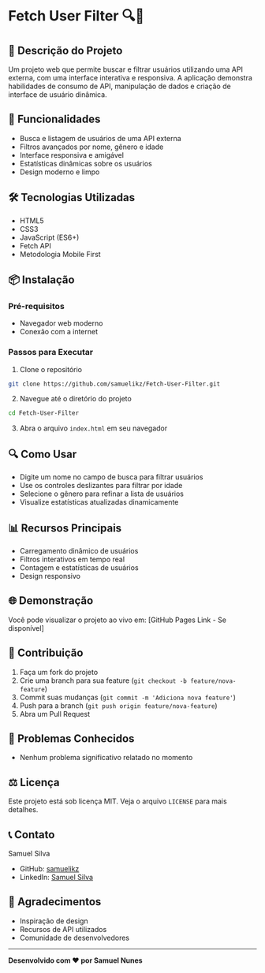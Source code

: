 # Fetch User Filter 🔍👥

## 📝 Descrição do Projeto

Um projeto web que permite buscar e filtrar usuários utilizando uma API externa, com uma interface interativa e responsiva. A aplicação demonstra habilidades de consumo de API, manipulação de dados e criação de interface de usuário dinâmica.

## 🚀 Funcionalidades

- Busca e listagem de usuários de uma API externa
- Filtros avançados por nome, gênero e idade
- Interface responsiva e amigável
- Estatísticas dinâmicas sobre os usuários
- Design moderno e limpo

## 🛠️ Tecnologias Utilizadas

- HTML5
- CSS3
- JavaScript (ES6+)
- Fetch API
- Metodologia Mobile First

## 📦 Instalação

### Pré-requisitos
- Navegador web moderno
- Conexão com a internet

### Passos para Executar
1. Clone o repositório
```bash
git clone https://github.com/samuelikz/Fetch-User-Filter.git
```

2. Navegue até o diretório do projeto
```bash
cd Fetch-User-Filter
```

3. Abra o arquivo `index.html` em seu navegador

## 🔍 Como Usar

- Digite um nome no campo de busca para filtrar usuários
- Use os controles deslizantes para filtrar por idade
- Selecione o gênero para refinar a lista de usuários
- Visualize estatísticas atualizadas dinamicamente

## 📊 Recursos Principais

- Carregamento dinâmico de usuários
- Filtros interativos em tempo real
- Contagem e estatísticas de usuários
- Design responsivo

## 🌐 Demonstração

Você pode visualizar o projeto ao vivo em: [GitHub Pages Link - Se disponível]

## 🤝 Contribuição

1. Faça um fork do projeto
2. Crie uma branch para sua feature (`git checkout -b feature/nova-feature`)
3. Commit suas mudanças (`git commit -m 'Adiciona nova feature'`)
4. Push para a branch (`git push origin feature/nova-feature`)
5. Abra um Pull Request

## 🐛 Problemas Conhecidos

- Nenhum problema significativo relatado no momento

## ⚖️ Licença

Este projeto está sob licença MIT. Veja o arquivo `LICENSE` para mais detalhes.

## 📞 Contato

Samuel Silva
- GitHub: [samuelikz](https://github.com/samuelikz)
- LinkedIn: [Samuel Silva](https://www.linkedin.com/in/samuel-nunes-da-silva-057899133/)

## 🙏 Agradecimentos

- Inspiração de design
- Recursos de API utilizados
- Comunidade de desenvolvedores

---

**Desenvolvido com ❤️ por Samuel Nunes**
